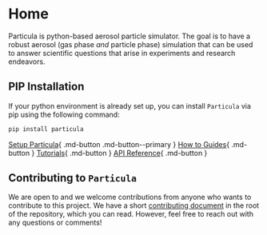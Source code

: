 # Home

Particula is python-based aerosol particle simulator. The goal is to have a robust aerosol (gas phase *and* particle phase) simulation that can be used to answer scientific questions that arise in experiments and research endeavors.

## PIP Installation

If your python environment is already set up, you can install `Particula` via pip using the following command:

```bash
pip install particula
```

[Setup Particula](How-To-Guides/Setup_Particula/index.md){ .md-button .md-button--primary }
[How to Guides](How-To-Guides/index.md){ .md-button }
[Tutorials](Tutorials/index.md){ .md-button }
[API Reference](API){ .md-button }


## Contributing to `Particula`

We are open to and we welcome contributions from anyone who wants to contribute to this project.
We have a short [contributing document](Contribute/index.md) in the root of the repository, which you can read.
However, feel free to reach out with any questions or comments!
